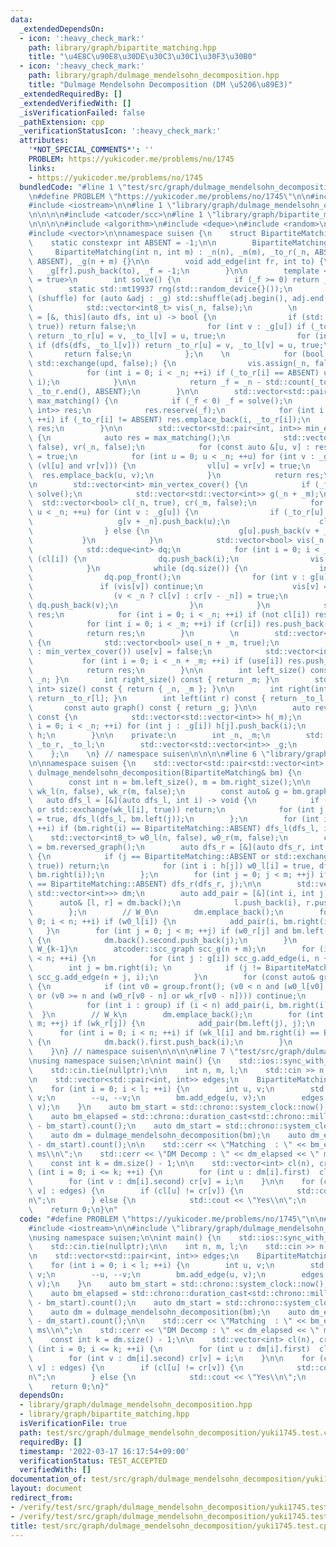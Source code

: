 ```yaml
---
data:
  _extendedDependsOn:
  - icon: ':heavy_check_mark:'
    path: library/graph/bipartite_matching.hpp
    title: "\u4E8C\u90E8\u30DE\u30C3\u30C1\u30F3\u30B0"
  - icon: ':heavy_check_mark:'
    path: library/graph/dulmage_mendelsohn_decomposition.hpp
    title: "Dulmage Mendelsohn Decomposition (DM \u5206\u89E3)"
  _extendedRequiredBy: []
  _extendedVerifiedWith: []
  _isVerificationFailed: false
  _pathExtension: cpp
  _verificationStatusIcon: ':heavy_check_mark:'
  attributes:
    '*NOT_SPECIAL_COMMENTS*': ''
    PROBLEM: https://yukicoder.me/problems/no/1745
    links:
    - https://yukicoder.me/problems/no/1745
  bundledCode: "#line 1 \"test/src/graph/dulmage_mendelsohn_decomposition/yuki1745.test.cpp\"\
    \n#define PROBLEM \"https://yukicoder.me/problems/no/1745\"\n\n#include <chrono>\n\
    #include <iostream>\n\n#line 1 \"library/graph/dulmage_mendelsohn_decomposition.hpp\"\
    \n\n\n\n#include <atcoder/scc>\n#line 1 \"library/graph/bipartite_matching.hpp\"\
    \n\n\n\n#include <algorithm>\n#include <deque>\n#include <random>\n#include <utility>\n\
    #include <vector>\n\nnamespace suisen {\n    struct BipartiteMatching {\n    \
    \    static constexpr int ABSENT = -1;\n\n        BipartiteMatching() {}\n   \
    \     BipartiteMatching(int n, int m) : _n(n), _m(m), _to_r(_n, ABSENT), _to_l(_m,\
    \ ABSENT), _g(n + m) {}\n\n        void add_edge(int fr, int to) {\n         \
    \   _g[fr].push_back(to), _f = -1;\n        }\n\n        template <bool shuffle\
    \ = true>\n        int solve() {\n            if (_f >= 0) return _f;\n\n    \
    \        static std::mt19937 rng(std::random_device{}());\n            if constexpr\
    \ (shuffle) for (auto &adj : _g) std::shuffle(adj.begin(), adj.end(), rng);\n\n\
    \            std::vector<int8_t> vis(_n, false);\n        \n            auto dfs\
    \ = [&, this](auto dfs, int u) -> bool {\n                if (std::exchange(vis[u],\
    \ true)) return false;\n                for (int v : _g[u]) if (_to_l[v] == ABSENT)\
    \ return _to_r[u] = v, _to_l[v] = u, true;\n                for (int v : _g[u])\
    \ if (dfs(dfs, _to_l[v])) return _to_r[u] = v, _to_l[v] = u, true;\n         \
    \       return false;\n            };\n    \n            for (bool upd = true;\
    \ std::exchange(upd, false);) {\n                vis.assign(_n, false);\n    \
    \            for (int i = 0; i < _n; ++i) if (_to_r[i] == ABSENT) upd |= dfs(dfs,\
    \ i);\n            }\n\n            return _f = _n - std::count(_to_r.begin(),\
    \ _to_r.end(), ABSENT);\n        }\n\n        std::vector<std::pair<int, int>>\
    \ max_matching() {\n            if (_f < 0) _f = solve();\n            std::vector<std::pair<int,\
    \ int>> res;\n            res.reserve(_f);\n            for (int i = 0; i < _n;\
    \ ++i) if (_to_r[i] != ABSENT) res.emplace_back(i, _to_r[i]);\n            return\
    \ res;\n        }\n\n        std::vector<std::pair<int, int>> min_edge_cover()\
    \ {\n            auto res = max_matching();\n            std::vector<bool> vl(_n,\
    \ false), vr(_n, false);\n            for (const auto &[u, v] : res) vl[u] = vr[v]\
    \ = true;\n            for (int u = 0; u < _n; ++u) for (int v : _g[u]) if (not\
    \ (vl[u] and vr[v])) {\n                vl[u] = vr[v] = true;\n              \
    \  res.emplace_back(u, v);\n            }\n            return res;\n        }\n\
    \n        std::vector<int> min_vertex_cover() {\n            if (_f < 0) _f =\
    \ solve();\n            std::vector<std::vector<int>> g(_n + _m);\n          \
    \  std::vector<bool> cl(_n, true), cr(_m, false);\n            for (int u = 0;\
    \ u < _n; ++u) for (int v : _g[u]) {\n                if (_to_r[u] == v) {\n \
    \                   g[v + _n].push_back(u);\n                    cl[u] = false;\n\
    \                } else {\n                    g[u].push_back(v + _n);\n     \
    \           }\n            }\n            std::vector<bool> vis(_n + _m, false);\n\
    \            std::deque<int> dq;\n            for (int i = 0; i < _n; ++i) if\
    \ (cl[i]) {\n                dq.push_back(i);\n                vis[i] = true;\n\
    \            }\n            while (dq.size()) {\n                int u = dq.front();\n\
    \                dq.pop_front();\n                for (int v : g[u]) {\n     \
    \               if (vis[v]) continue;\n                    vis[v] = true;\n  \
    \                  (v < _n ? cl[v] : cr[v - _n]) = true;\n                   \
    \ dq.push_back(v);\n                }\n            }\n            std::vector<int>\
    \ res;\n            for (int i = 0; i < _n; ++i) if (not cl[i]) res.push_back(i);\n\
    \            for (int i = 0; i < _m; ++i) if (cr[i]) res.push_back(_n + i);\n\
    \            return res;\n        }\n        \n        std::vector<int> max_independent_set()\
    \ {\n            std::vector<bool> use(_n + _m, true);\n            for (int v\
    \ : min_vertex_cover()) use[v] = false;\n            std::vector<int> res;\n \
    \           for (int i = 0; i < _n + _m; ++i) if (use[i]) res.push_back(i);\n\
    \            return res;\n        }\n\n        int left_size() const { return\
    \ _n; }\n        int right_size() const { return _m; }\n        std::pair<int,\
    \ int> size() const { return { _n, _m }; }\n\n        int right(int l) const {\
    \ return _to_r[l]; }\n        int left(int r) const { return _to_l[r]; }\n\n \
    \       const auto graph() const { return _g; }\n\n        auto reversed_graph()\
    \ const {\n            std::vector<std::vector<int>> h(_m);\n            for (int\
    \ i = 0; i < _n; ++i) for (int j : _g[i]) h[j].push_back(i);\n            return\
    \ h;\n        }\n\n    private:\n        int _n, _m;\n        std::vector<int>\
    \ _to_r, _to_l;\n        std::vector<std::vector<int>> _g;\n        int _f = 0;\n\
    \    };\n    \n} // namespace suisen\n\n\n\n#line 6 \"library/graph/dulmage_mendelsohn_decomposition.hpp\"\
    \n\nnamespace suisen {\n    std::vector<std::pair<std::vector<int>, std::vector<int>>>\
    \ dulmage_mendelsohn_decomposition(BipartiteMatching& bm) {\n        bm.solve();\n\
    \        const int n = bm.left_size(), m = bm.right_size();\n\n        std::vector<int8_t>\
    \ wk_l(n, false), wk_r(m, false);\n        const auto& g = bm.graph();\n     \
    \   auto dfs_l = [&](auto dfs_l, int i) -> void {\n            if (i == BipartiteMatching::ABSENT\
    \ or std::exchange(wk_l[i], true)) return;\n            for (int j : g[i]) wk_r[j]\
    \ = true, dfs_l(dfs_l, bm.left(j));\n        };\n        for (int i = 0; i < n;\
    \ ++i) if (bm.right(i) == BipartiteMatching::ABSENT) dfs_l(dfs_l, i);\n\n    \
    \    std::vector<int8_t> w0_l(n, false), w0_r(m, false);\n        const auto h\
    \ = bm.reversed_graph();\n        auto dfs_r = [&](auto dfs_r, int j) -> void\
    \ {\n            if (j == BipartiteMatching::ABSENT or std::exchange(w0_r[j],\
    \ true)) return;\n            for (int i : h[j]) w0_l[i] = true, dfs_r(dfs_r,\
    \ bm.right(i));\n        };\n        for (int j = 0; j < m; ++j) if (bm.left(j)\
    \ == BipartiteMatching::ABSENT) dfs_r(dfs_r, j);\n\n        std::vector<std::pair<std::vector<int>,\
    \ std::vector<int>>> dm;\n        auto add_pair = [&](int i, int j) {\n      \
    \      auto& [l, r] = dm.back();\n            l.push_back(i), r.push_back(j);\n\
    \        };\n        // W_0\n        dm.emplace_back();\n        for (int i =\
    \ 0; i < n; ++i) if (w0_l[i]) {\n            add_pair(i, bm.right(i));\n     \
    \   }\n        for (int j = 0; j < m; ++j) if (w0_r[j] and bm.left(j) == BipartiteMatching::ABSENT)\
    \ {\n            dm.back().second.push_back(j);\n        }\n        // W_1, ...,\
    \ W_{k-1}\n        atcoder::scc_graph scc_g(n + m);\n        for (int i = 0; i\
    \ < n; ++i) {\n            for (int j : g[i]) scc_g.add_edge(i, n + j);\n    \
    \        int j = bm.right(i); \n            if (j != BipartiteMatching::ABSENT)\
    \ scc_g.add_edge(n + j, i);\n        }\n        for (const auto& group : scc_g.scc())\
    \ {\n            if (int v0 = group.front(); (v0 < n and (w0_l[v0] or wk_l[v0]))\
    \ or (v0 >= n and (w0_r[v0 - n] or wk_r[v0 - n]))) continue;\n            dm.emplace_back();\n\
    \            for (int i : group) if (i < n) add_pair(i, bm.right(i));\n      \
    \  }\n        // W_k\n        dm.emplace_back();\n        for (int j = 0; j <\
    \ m; ++j) if (wk_r[j]) {\n            add_pair(bm.left(j), j);\n        }\n  \
    \      for (int i = 0; i < n; ++i) if (wk_l[i] and bm.right(i) == BipartiteMatching::ABSENT)\
    \ {\n            dm.back().first.push_back(i);\n        }\n        return dm;\n\
    \    }\n} // namespace suisen\n\n\n\n#line 7 \"test/src/graph/dulmage_mendelsohn_decomposition/yuki1745.test.cpp\"\
    \nusing namespace suisen;\n\nint main() {\n    std::ios::sync_with_stdio(false);\n\
    \    std::cin.tie(nullptr);\n\n    int n, m, l;\n    std::cin >> n >> m >> l;\n\
    \n    std::vector<std::pair<int, int>> edges;\n    BipartiteMatching bm(n, m);\n\
    \    for (int i = 0; i < l; ++i) {\n        int u, v;\n        std::cin >> u >>\
    \ v;\n        --u, --v;\n        bm.add_edge(u, v);\n        edges.emplace_back(u,\
    \ v);\n    }\n    auto bm_start = std::chrono::system_clock::now();\n    bm.solve();\n\
    \    auto bm_elapsed = std::chrono::duration_cast<std::chrono::milliseconds>(std::chrono::system_clock::now()\
    \ - bm_start).count();\n    auto dm_start = std::chrono::system_clock::now();\n\
    \    auto dm = dulmage_mendelsohn_decomposition(bm);\n    auto dm_elapsed = std::chrono::duration_cast<std::chrono::milliseconds>(std::chrono::system_clock::now()\
    \ - dm_start).count();\n\n    std::cerr << \"Matching  : \" << bm_elapsed << \"\
    \ ms\\n\";\n    std::cerr << \"DM Decomp : \" << dm_elapsed << \" ms\\n\";\n\n\
    \    const int k = dm.size() - 1;\n\n    std::vector<int> cl(n), cr(m);\n    for\
    \ (int i = 0; i <= k; ++i) {\n        for (int u : dm[i].first)  cl[u] = i;\n\
    \        for (int v : dm[i].second) cr[v] = i;\n    }\n\n    for (const auto &[u,\
    \ v] : edges) {\n        if (cl[u] != cr[v]) {\n            std::cout << \"No\\\
    n\";\n        } else {\n            std::cout << \"Yes\\n\";\n        }\n    }\n\
    \    return 0;\n}\n"
  code: "#define PROBLEM \"https://yukicoder.me/problems/no/1745\"\n\n#include <chrono>\n\
    #include <iostream>\n\n#include \"library/graph/dulmage_mendelsohn_decomposition.hpp\"\
    \nusing namespace suisen;\n\nint main() {\n    std::ios::sync_with_stdio(false);\n\
    \    std::cin.tie(nullptr);\n\n    int n, m, l;\n    std::cin >> n >> m >> l;\n\
    \n    std::vector<std::pair<int, int>> edges;\n    BipartiteMatching bm(n, m);\n\
    \    for (int i = 0; i < l; ++i) {\n        int u, v;\n        std::cin >> u >>\
    \ v;\n        --u, --v;\n        bm.add_edge(u, v);\n        edges.emplace_back(u,\
    \ v);\n    }\n    auto bm_start = std::chrono::system_clock::now();\n    bm.solve();\n\
    \    auto bm_elapsed = std::chrono::duration_cast<std::chrono::milliseconds>(std::chrono::system_clock::now()\
    \ - bm_start).count();\n    auto dm_start = std::chrono::system_clock::now();\n\
    \    auto dm = dulmage_mendelsohn_decomposition(bm);\n    auto dm_elapsed = std::chrono::duration_cast<std::chrono::milliseconds>(std::chrono::system_clock::now()\
    \ - dm_start).count();\n\n    std::cerr << \"Matching  : \" << bm_elapsed << \"\
    \ ms\\n\";\n    std::cerr << \"DM Decomp : \" << dm_elapsed << \" ms\\n\";\n\n\
    \    const int k = dm.size() - 1;\n\n    std::vector<int> cl(n), cr(m);\n    for\
    \ (int i = 0; i <= k; ++i) {\n        for (int u : dm[i].first)  cl[u] = i;\n\
    \        for (int v : dm[i].second) cr[v] = i;\n    }\n\n    for (const auto &[u,\
    \ v] : edges) {\n        if (cl[u] != cr[v]) {\n            std::cout << \"No\\\
    n\";\n        } else {\n            std::cout << \"Yes\\n\";\n        }\n    }\n\
    \    return 0;\n}"
  dependsOn:
  - library/graph/dulmage_mendelsohn_decomposition.hpp
  - library/graph/bipartite_matching.hpp
  isVerificationFile: true
  path: test/src/graph/dulmage_mendelsohn_decomposition/yuki1745.test.cpp
  requiredBy: []
  timestamp: '2022-03-17 16:17:54+09:00'
  verificationStatus: TEST_ACCEPTED
  verifiedWith: []
documentation_of: test/src/graph/dulmage_mendelsohn_decomposition/yuki1745.test.cpp
layout: document
redirect_from:
- /verify/test/src/graph/dulmage_mendelsohn_decomposition/yuki1745.test.cpp
- /verify/test/src/graph/dulmage_mendelsohn_decomposition/yuki1745.test.cpp.html
title: test/src/graph/dulmage_mendelsohn_decomposition/yuki1745.test.cpp
---
```

